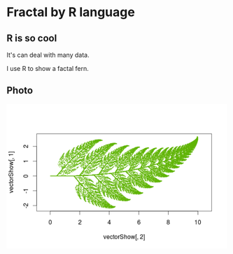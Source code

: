 # Fractal by R language

## R is so cool
It's can deal with many data. 

I use R to show a factal fern.

## Photo

![Factal Fern](FactalFern.png)
